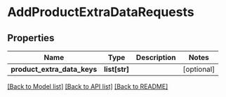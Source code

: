 # AddProductExtraDataRequests

## Properties
Name | Type | Description | Notes
------------ | ------------- | ------------- | -------------
**product_extra_data_keys** | **list[str]** |  | [optional] 

[[Back to Model list]](../README.md#documentation-for-models) [[Back to API list]](../README.md#documentation-for-api-endpoints) [[Back to README]](../README.md)

